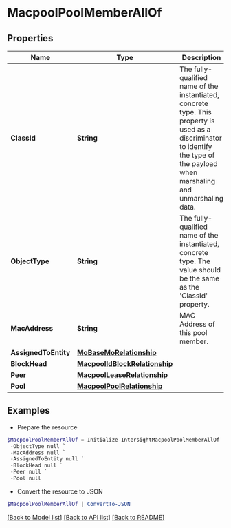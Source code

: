 # MacpoolPoolMemberAllOf
## Properties

Name | Type | Description | Notes
------------ | ------------- | ------------- | -------------
**ClassId** | **String** | The fully-qualified name of the instantiated, concrete type. This property is used as a discriminator to identify the type of the payload when marshaling and unmarshaling data. | [default to "macpool.PoolMember"]
**ObjectType** | **String** | The fully-qualified name of the instantiated, concrete type. The value should be the same as the &#39;ClassId&#39; property. | [default to "macpool.PoolMember"]
**MacAddress** | **String** | MAC Address of this pool member. | [optional] 
**AssignedToEntity** | [**MoBaseMoRelationship**](MoBaseMoRelationship.md) |  | [optional] 
**BlockHead** | [**MacpoolIdBlockRelationship**](MacpoolIdBlockRelationship.md) |  | [optional] 
**Peer** | [**MacpoolLeaseRelationship**](MacpoolLeaseRelationship.md) |  | [optional] 
**Pool** | [**MacpoolPoolRelationship**](MacpoolPoolRelationship.md) |  | [optional] 

## Examples

- Prepare the resource
```powershell
$MacpoolPoolMemberAllOf = Initialize-IntersightMacpoolPoolMemberAllOf  -ClassId null `
 -ObjectType null `
 -MacAddress null `
 -AssignedToEntity null `
 -BlockHead null `
 -Peer null `
 -Pool null
```

- Convert the resource to JSON
```powershell
$MacpoolPoolMemberAllOf | ConvertTo-JSON
```

[[Back to Model list]](../README.md#documentation-for-models) [[Back to API list]](../README.md#documentation-for-api-endpoints) [[Back to README]](../README.md)

